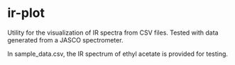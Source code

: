 # ir-plot
Utility for the visualization of IR spectra from CSV files.
Tested with data generated from a JASCO spectrometer.

In sample_data.csv, the IR spectrum of ethyl acetate is provided for testing.